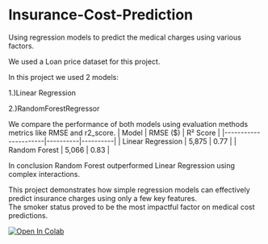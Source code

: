 # Insurance-Cost-Prediction
Using regression models to predict the medical charges using various factors.

We used a Loan price dataset for this project.

In this project we used 2 models:

1.)Linear Regression

2.)RandomForestRegressor

We compare the performance of both models using evaluation methods metrics like RMSE and r2_score.
| Model                | RMSE ($) | R² Score |
|----------------------|----------|----------|
| Linear Regression    | 5,875    | 0.77     |
| Random Forest        | 5,066    | 0.83     |

In conclusion Random Forest outperformed Linear Regression using complex interactions.

This project demonstrates how simple regression models can effectively predict insurance charges using only a few key features.  
The smoker status proved to be the most impactful factor on medical cost predictions.


[![Open In Colab](https://colab.research.google.com/assets/colab-badge.svg)](https://colab.research.google.com/github/Yadnesh-More/Insurance-Cost-Prediction/blob/main/major1_addedmarkdowns.ipynb)

